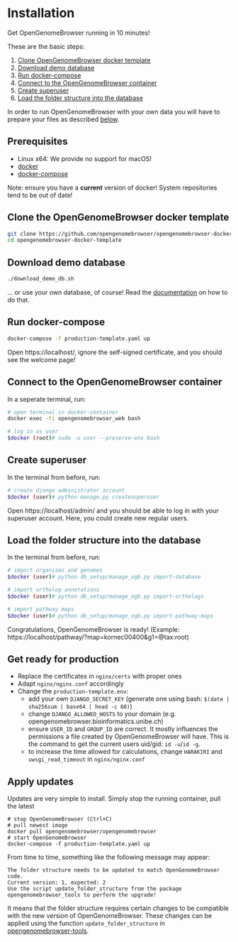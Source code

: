 <link rel="shortcut icon" type="image/svg+xml" href="/opengenomebrowser/favicon.svg">

# Installation

Get OpenGenomeBrowser running in 10 minutes!

These are the basic steps:

1. [Clone OpenGenomeBrowser docker template](#clone-the-opengenomebrowser-docker-template)
2. [Download demo database](#download-demo-database)
3. [Run docker-compose](#run-docker-compose)
4. [Connect to the OpenGenomeBrowser container](#connect-to-the-opengenomebrowser-container)
5. [Create superuser](#create-superuser)
6. [Load the folder structure into the database](#load-the-folder-structure-into-the-database)

In order to run OpenGenomeBrowser with your own data you will have to prepare your files as described [below](/documentation/index.md).

## Prerequisites

- Linux x64: We provide no support for macOS!
- [docker](https://docs.docker.com/get-docker/)
- [docker-compose](https://docs.docker.com/compose/install/)

Note: ensure you have a **current** version of docker! System repositories tend to be out of date!

## Clone the OpenGenomeBrowser docker template

```bash
git clone https://github.com/opengenomebrowser/opengenomebrowser-docker-template.git
cd opengenomebrowser-docker-template
```

## Download demo database

```bash
./download_demo_db.sh
```

... or use your own database, of course! Read the [documentation](documentation/index.md) on how to do that.

## Run docker-compose

```bash
docker-compose -f production-template.yaml up
```

Open https://localhost/, ignore the self-signed certificate, and you should see the welcome page!

## Connect to the OpenGenomeBrowser container

In a seperate terminal, run:

```bash
# open terminal in docker-container
docker exec -ti opengenomebrowser_web bash

# log in as user
$docker (root)# sudo -u user --preserve-env bash
```

## Create superuser

In the terminal from before, run:

```bash
# create django administrator account
$docker (user)# python manage.py createsuperuser
```

Open https://localhost/admin/ and you should be able to log in with your superuser account. Here, you could create new regular users.

## Load the folder structure into the database

In the terminal from before, run:

```bash
# import organisms and genomes
$docker (user)# python db_setup/manage_ogb.py import-database

# import ortholog annotations
$docker (user)# python db_setup/manage_ogb.py import-orthologs

# import pathway maps
$docker (user)# python db_setup/manage_ogb.py import-pathway-maps
```

Congratulations, OpenGenomeBrowser is ready! (Example: https://localhost/pathway/?map=kornec00400&g1=@tax:root)

## Get ready for production

- Replace the certificates in `nginx/certs` with proper ones
- Adapt `nginx/nginx.conf` accordingly
- Change the `production-template.env`:
    - add your own `DJANGO_SECRET_KEY` (generate one using bash: `$(date | sha256sum | base64 | head -c 60)`)
    - change `DJANGO_ALLOWED_HOSTS` to your domain (e.g. opengenomebrowser.bioinformatics.unibe.ch)
    - ensure `USER_ID` and `GROUP_ID` are correct. It mostly influences the permissions a file created by OpenGenomeBrowser will have. This is the
      command to get the current users uid/gid: `id -u`/`id -g`.
    - to increase the time allowed for calculations, change `HARAKIRI` and `uwsgi_read_timeout` in `nginx/nginx.conf` 

## Apply updates

Updates are very simple to install. Simply stop the running container, pull the latest

```shell
# stop OpenGenomeBrowser (Ctrl+C)
# pull newest image
docker pull opengenomebrowser/opengenomebrowser
# start OpenGenomeBrowser
docker-compose -f production-template.yaml up
```

From time to time, something like the following message may appear:

```text
The folder structure needs to be updated to match OpenGenomeBrowser code.
Current version: 1, expected: 2
Use the script update_folder_structure from the package opengenomebrowser_tools to perform the upgrade!
```

It means that the folder structure requires certain changes to be compatible with the new version of OpenGenomeBrowser. These changes can be applied
using the function `update_folder_structure`
in [opengenomebrowser-tools](https://github.com/opengenomebrowser/opengenomebrowser-tools#update_folder_structure).
